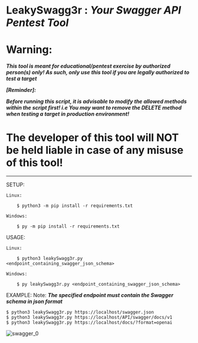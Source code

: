 # LeakySwagg3r : ***Your Swagger API Pentest Tool***
# Warning:
***This tool is meant for educational/pentest exercise by authorized person(s) only!
As such, only use this tool if you are legally authorized to test a target***  

***[Reminder]:***

***Before running this script, it is advisable to modify the allowed methods within the script first! i.e You may want to remove the DELETE method when testing a target in production environment!***

# The developer of this tool will NOT be held liable in case of any misuse of this tool!
------------------------------------------------------------------------------------------------------


SETUP:

	Linux: 
 
 		$ python3 -m pip install -r requirements.txt
   
	Windows: 
 
 		$ py -m pip install -r requirements.txt

USAGE:

	Linux: 
 
		$ python3 leakySwagg3r.py <endpoint_containing_swagger_json_schema>
  
	Windows:
 
		$ py leakySwagg3r.py <endpoint_containing_swagger_json_schema>

EXAMPLE: 
Note: ***The specified endpoint must contain the Swagger schema in json format***

	$ python3 leakySwagg3r.py https://localhost/swagger.json
 	$ python3 leakySwagg3r.py https://localhost/API/swagger/docs/v1
	$ python3 leakySwagg3r.py https://localhost/docs/?format=openai


![swagger_0](https://github.com/3sth3rN00n/LeakySwagg3r/assets/171611980/6413f8d5-3674-4093-a880-045df328054c)
